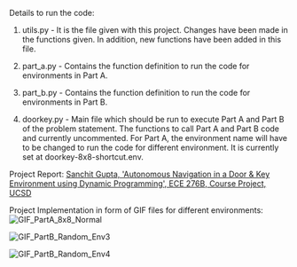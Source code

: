 Details to run the code:

1) utils.py - It is the file given with this project. Changes have been made in the functions given. In addition, new functions have been added in this file.

2) part_a.py - Contains the function definition to run the code for environments in Part A.

3) part_b.py - Contains the function definition to run the code for environments in Part B.

4) doorkey.py - Main file which should be run to execute Part A and Part B of the problem statement. The functions to call Part A and Part B code and currently uncommented. For Part A, the environment name will have to be changed to run the code for different environment. It is currently set at doorkey-8x8-shortcut.env.

Project Report: [Sanchit Gupta, 'Autonomous Navigation in a Door & Key Environment using Dynamic Programming', ECE 276B, Course Project, UCSD](https://github.com/sanchit3103/motion_planning/blob/main/label_correcting_algo/Report.pdf)

Project Implementation in form of GIF files for different environments:
![GIF_PartA_8x8_Normal](https://user-images.githubusercontent.com/4907348/208604724-f22f20a8-b07f-4729-bba7-b64be0909588.gif)

![GIF_PartB_Random_Env3](https://user-images.githubusercontent.com/4907348/208604798-a7bf1d2b-75d6-44b8-a9fa-27eeaf0356d8.gif)

![GIF_PartB_Random_Env4](https://user-images.githubusercontent.com/4907348/208604831-a8da8a94-fd6f-4a7f-9253-a8a882f55d78.gif)
